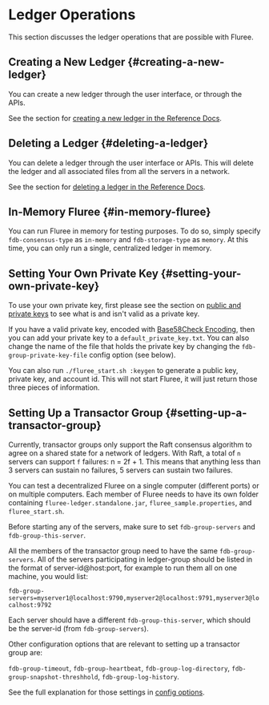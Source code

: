 # Ledger Operations

This section discusses the ledger operations that are possible with Fluree.

## Creating a New Ledger {#creating-a-new-ledger}

You can create a new ledger through the user interface, or through the APIs.

See the section for
[creating a new ledger in the Reference Docs](/reference/http/examples.md#new-db).

## Deleting a Ledger {#deleting-a-ledger}

You can delete a ledger through the user interface or APIs. This will delete the ledger and all
associated files from all the servers in a network.

See the section for [deleting a ledger in the Reference Docs](/reference/http/examples.md#delete-db).

## In-Memory Fluree {#in-memory-fluree}

You can run Fluree in memory for testing purposes. To do so, simply specify `fdb-consensus-type`
as `in-memory` and `fdb-storage-type` as `memory`.
At this time, you can only run a single, centralized ledger in memory.

## Setting Your Own Private Key {#setting-your-own-private-key}

To use your own private key, first please see the section on
[public and private keys](/concepts/identity/auth_records.md#generating_keys) to see what is and
isn't valid as a private key.

If you have a valid private key, encoded with
[Base58Check Encoding](/concepts/identity/auth_records.md#generating_keys), then you can add
your private key to a `default_private_key.txt`. You can also change the name of the file that holds
the private key by changing the `fdb-group-private-key-file` config option (see below).

You can also run `./fluree_start.sh :keygen` to generate a public key, private key, and account id.
This will not start Fluree, it will just return those three pieces of information.

## Setting Up a Transactor Group {#setting-up-a-transactor-group}

Currently, transactor groups only support the Raft consensus algorithm to agree on a shared state
for a network of ledgers. With Raft, a total of `n` servers can support `f` failures: n = 2f + 1. This
means that anything less than 3 servers can sustain no failures, 5 servers can sustain two failures.

You can test a decentralized Fluree on a single computer (different ports) or on multiple computers.
Each member of Fluree needs to have its own folder containing
`fluree-ledger.standalone.jar`, `fluree_sample.properties`, and `fluree_start.sh`.

Before starting any of the servers, make sure to set `fdb-group-servers` and
`fdb-group-this-server`.

All the members of the transactor group need to have the same `fdb-group-servers`.
All of the servers participating in ledger-group should be listed in the format of server-id@host:port,
for example to run them all on one machine, you would list:

`fdb-group-servers=myserver1@localhost:9790,myserver2@localhost:9791,myserver3@localhost:9792`

Each server should have a different `fdb-group-this-server`, which should be the server-id
(from `fdb-group-servers`).

Other configuration options that are relevant to setting up a transactor group are:

`fdb-group-timeout`, `fdb-group-heartbeat`, `fdb-group-log-directory`,
`fdb-group-snapshot-threshhold`, `fdb-group-log-history`.

See the full explanation for those settings in [config options](#config-options).
